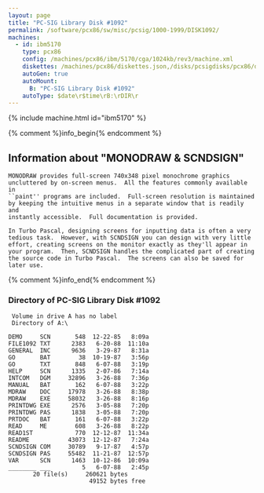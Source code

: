 ```yaml
---
layout: page
title: "PC-SIG Library Disk #1092"
permalink: /software/pcx86/sw/misc/pcsig/1000-1999/DISK1092/
machines:
  - id: ibm5170
    type: pcx86
    config: /machines/pcx86/ibm/5170/cga/1024kb/rev3/machine.xml
    diskettes: /machines/pcx86/diskettes.json,/disks/pcsigdisks/pcx86/diskettes.json
    autoGen: true
    autoMount:
      B: "PC-SIG Library Disk #1092"
    autoType: $date\r$time\rB:\rDIR\r
---
```


{% include machine.html id="ibm5170" %}

{% comment %}info_begin{% endcomment %}

## Information about "MONODRAW & SCNDSIGN"

    MONODRAW provides full-screen 740x348 pixel monochrome graphics
    uncluttered by on-screen menus.  All the features commonly available in
    ``paint'' programs are included.  Full-screen resolution is maintained
    by keeping the intuitive menus in a separate window that is readily and
    instantly accessible.  Full documentation is provided.
    
    In Turbo Pascal, designing screens for inputting data is often a very
    tedious task.  However, with SCNDSIGN you can design with very little
    effort, creating screens on the monitor exactly as they'll appear in
    your program.  Then, SCNDSIGN handles the complicated part of creating
    the source code in Turbo Pascal.  The screens can also be saved for
    later use.
{% comment %}info_end{% endcomment %}


### Directory of PC-SIG Library Disk #1092

     Volume in drive A has no label
     Directory of A:\

    DEMO     SCN       548  12-22-85   8:09a
    FILE1092 TXT      2383   6-20-88  11:10a
    GENERAL  INC      9636   3-29-87   8:31a
    GO       BAT        38  10-19-87   3:56p
    GO       TXT       848   6-07-88   3:19p
    HELP     SCN      1335   2-07-86   7:14a
    INTCOM   DGM     32896   3-26-88   7:36p
    MANUAL   BAT       162   6-07-88   3:22p
    MDRAW    DOC     17978   3-26-88   8:38p
    MDRAW    EXE     58032   3-26-88   8:16p
    PRINTDWG EXE      2576   3-05-88   7:20p
    PRINTDWG PAS      1838   3-05-88   7:20p
    PRTDOC   BAT       161   6-07-88   3:22p
    READ     ME        608   3-26-88   8:22p
    READ1ST            770  12-12-87  11:34a
    README           43073  12-12-87   7:24a
    SCNDSIGN COM     30789   9-17-87   4:57p
    SCNDSIGN PAS     55482  11-21-87  12:57p
    VAR      SCN      1463  10-12-86  10:09a
    ________ ___         5   6-07-88   2:45p
           20 file(s)     260621 bytes
                           49152 bytes free
